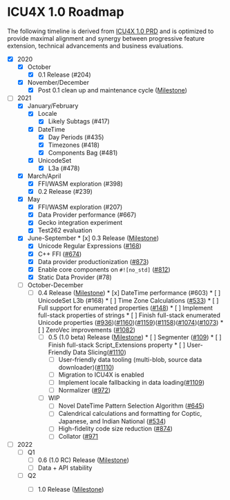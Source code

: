# ICU4X 1.0 Roadmap
The following timeline is derived from [ICU4X 1.0 PRD](./prd.md) and is optimized to provide maximal alignment and synergy between progressive feature extension, technical advancements and business evaluations.

* [x] 2020
  * [x] October
	  * [x] 0.1 Release (#204)
  * [x] November/December
	  * [x] Post 0.1 clean up and maintenance cycle ([Milestone](https://github.com/unicode-org/icu4x/milestone/7))
* [ ] 2021
	* [x] January/February
		* [x] Locale
			* [x] Likely Subtags (#417)
		* [x] DateTime
			* [x] Day Periods (#435)
			* [x] Timezones (#418)
			* [x] Components Bag (#481)
		* [x] UnicodeSet
			* [x] L3a (#478)
	* [x] March/April
		* [x] FFI/WASM exploration (#398)
		* [x] 0.2 Release (#239)
	* [x] May
		* [x] FFI/WASM exploration (#207)
		* [x] Data Provider performance (#667)
		* [x] Gecko integration experiment
	 	* [x] Test262 evaluation	
	* [x] June-September
	        * [x] 0.3 Release ([Milestone](https://github.com/unicode-org/icu4x/milestone/12))
		* [x] Unicode Regular Expressions ([#168](https://github.com/unicode-org/icu4x/issues/168))
		* [x] C++ FFI ([#674](https://github.com/unicode-org/icu4x/issues/674))
		* [x] Data provider productionization ([#873](https://github.com/unicode-org/icu4x/issues/873))
		* [x] Enable core components on `#![no_std]` ([#812](https://github.com/unicode-org/icu4x/issues/812))
		* [x] Static Data Provider (#78)
	* [ ] October-December
		* [ ] 0.4 Release ([Milestone](https://github.com/unicode-org/icu4x/milestone/11))
	              * [x] DateTime performance (#603)
		      * [ ] UnicodeSet L3b (#168)
		      * [ ] Time Zone Calculations ([#533](https://github.com/unicode-org/icu4x/issues/533))
		      * [ ] Full support for enumerated properties ([#148](https://github.com/unicode-org/icu4x/issues/148))
		      * [ ] Implement full-stack properties of strings
		      * [ ] Finish full-stack enumerated Unicode properties ([#936](https://github.com/unicode-org/icu4x/issues/936))([#1160](https://github.com/unicode-org/icu4x/issues/1160))([#1159](https://github.com/unicode-org/icu4x/issues/1159))([#1158](https://github.com/unicode-org/icu4x/issues/1158))([#1074](https://github.com/unicode-org/icu4x/issues/1074))([#1073](https://github.com/unicode-org/icu4x/issues/1073))
		      * [ ] ZeroVec improvements ([#1082](https://github.com/unicode-org/icu4x/issues/1082))
	        * [ ] 0.5 (1.0 beta) Release ([Milestone](https://github.com/unicode-org/icu4x/milestone/14))
	              * [ ] Segmenter ([#109](https://github.com/unicode-org/icu4x/issues/109)) 
	              * [ ] Finish full-stack Script_Extensions property
	              * [ ] User-Friendly Data Slicing([#1110](https://github.com/unicode-org/icu4x/issues/1110))
		      * [ ] User-friendly data tooling (multi-blob, source data downloader)([#1110](https://github.com/unicode-org/icu4x/issues/1110))
		      * [ ] Migration to ICU4X is enabled
		      * [ ] Implement locale fallbacking in data loading([#1109](https://github.com/unicode-org/icu4x/issues/1109))
		      * [ ] Normalizer ([#972](https://github.com/unicode-org/icu4x/issues/972))
	        * [ ] WIP
		      * [ ] Novel DateTime Pattern Selection Algorithm ([#645](https://github.com/unicode-org/icu4x/issues/645))
		      * [ ] Calendrical calculations and formatting for Coptic, Japanese, and Indian National ([#534](https://github.com/unicode-org/icu4x/issues/534))	
		      * [ ] High-fidelity code size reduction ([#874](https://github.com/unicode-org/icu4x/issues/874))
		      * [ ] Collator ([#971](https://github.com/unicode-org/icu4x/issues/971)
* [ ] 2022
	* [ ] Q1
		* [ ] 0.6 (1.0 RC) Release ([Milestone](https://github.com/unicode-org/icu4x/milestone/15))
		* [ ] Data + API stability
	* [ ] Q2
		* [ ] 1.0 Release ([Milestone](https://github.com/unicode-org/icu4x/milestone/16))
		
